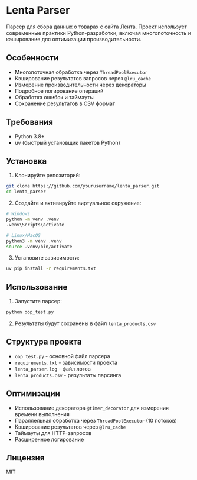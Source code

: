 # Lenta Parser

Парсер для сбора данных о товарах с сайта Лента. Проект использует современные практики Python-разработки, включая многопоточность и кэширование для оптимизации производительности.

## Особенности

- Многопоточная обработка через `ThreadPoolExecutor`
- Кэширование результатов запросов через `@lru_cache`
- Измерение производительности через декораторы
- Подробное логирование операций
- Обработка ошибок и таймауты
- Сохранение результатов в CSV формат

## Требования

- Python 3.8+
- uv (быстрый установщик пакетов Python)

## Установка

1. Клонируйте репозиторий:
```bash
git clone https://github.com/yourusername/lenta_parser.git
cd lenta_parser
```

2. Создайте и активируйте виртуальное окружение:
```bash
# Windows
python -m venv .venv
.venv\Scripts\activate

# Linux/MacOS
python3 -m venv .venv
source .venv/bin/activate
```

3. Установите зависимости:
```bash
uv pip install -r requirements.txt
```

## Использование

1. Запустите парсер:
```bash
python oop_test.py
```

2. Результаты будут сохранены в файл `lenta_products.csv`

## Структура проекта

- `oop_test.py` - основной файл парсера
- `requirements.txt` - зависимости проекта
- `lenta_parser.log` - файл логов
- `lenta_products.csv` - результаты парсинга

## Оптимизации

- Использование декоратора `@timer_decorator` для измерения времени выполнения
- Параллельная обработка через `ThreadPoolExecutor` (10 потоков)
- Кэширование результатов через `@lru_cache`
- Таймауты для HTTP-запросов
- Расширенное логирование

## Лицензия

MIT